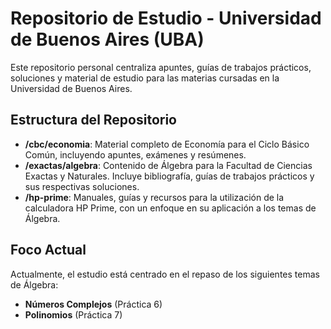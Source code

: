 # Repositorio de Estudio - Universidad de Buenos Aires (UBA)

Este repositorio personal centraliza apuntes, guías de trabajos prácticos, soluciones y material de estudio para las materias cursadas en la Universidad de Buenos Aires.

## Estructura del Repositorio

*   **/cbc/economia**: Material completo de Economía para el Ciclo Básico Común, incluyendo apuntes, exámenes y resúmenes.
*   **/exactas/algebra**: Contenido de Álgebra para la Facultad de Ciencias Exactas y Naturales. Incluye bibliografía, guías de trabajos prácticos y sus respectivas soluciones.
*   **/hp-prime**: Manuales, guías y recursos para la utilización de la calculadora HP Prime, con un enfoque en su aplicación a los temas de Álgebra.

## Foco Actual

Actualmente, el estudio está centrado en el repaso de los siguientes temas de Álgebra:

*   **Números Complejos** (Práctica 6)
*   **Polinomios** (Práctica 7)